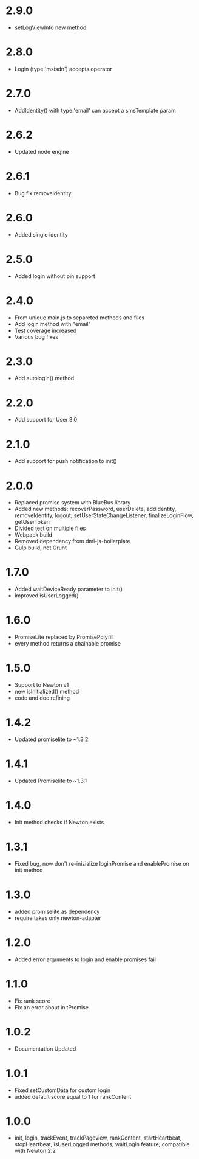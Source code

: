 # 2.9.0
- setLogViewInfo new method

# 2.8.0
- Login (type:'msisdn') accepts operator

# 2.7.0
- AddIdentity() with type:'email' can accept a smsTemplate param

# 2.6.2
- Updated node engine

# 2.6.1
- Bug fix removeIdentity

# 2.6.0
- Added single identity

# 2.5.0
- Added login without pin support

# 2.4.0
- From unique main.js to separeted methods and files
- Add login method with "email"
- Test coverage increased
- Various bug fixes

# 2.3.0
- Add autologin() method

# 2.2.0
- Add support for User 3.0

# 2.1.0
- Add support for push notification to init()

# 2.0.0
- Replaced promise system with BlueBus library
- Added new methods: recoverPassword, userDelete, addIdentity, removeIdentity, logout, setUserStateChangeListener, finalizeLoginFlow, getUserToken
- Divided test on multiple files
- Webpack build
- Removed dependency from dml-js-boilerplate
- Gulp build, not Grunt

# 1.7.0
- Added waitDeviceReady parameter to init()
- improved isUserLogged()

# 1.6.0
- PromiseLite replaced by PromisePolyfill
- every method returns a chainable promise

# 1.5.0
- Support to Newton v1
- new isInitialized() method
- code and doc refining

# 1.4.2
- Updated promiselite to ~1.3.2

# 1.4.1
- Updated Promiselite to ~1.3.1

# 1.4.0
- Init method checks if Newton exists

# 1.3.1
- Fixed bug, now don't re-inizialize loginPromise and enablePromise on init method

# 1.3.0
- added promiselite as dependency
- require takes only newton-adapter

# 1.2.0
- Added error arguments to login and enable promises fail

# 1.1.0
- Fix rank score
- Fix an error about initPromise

# 1.0.2
- Documentation Updated

# 1.0.1
- Fixed setCustomData for custom login
- added default score equal to 1 for rankContent

# 1.0.0
- init, login, trackEvent, trackPageview, rankContent, startHeartbeat, stopHeartbeat, isUserLogged methods; waitLogin feature; compatible with Newton 2.2